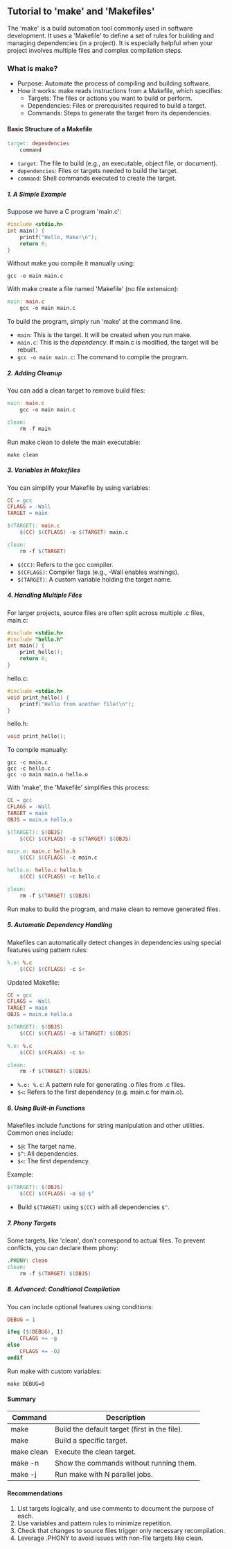 
## Tutorial to 'make' and 'Makefiles'

The 'make' is a build automation tool commonly used in software development.
It uses a 'Makefile' to define a set of rules for building and managing
dependencies (in a project). It is especially helpful when your
project involves multiple files and complex compilation steps.


### What is make?

- Purpose: Automate the process of compiling and building software.
- How it works: make reads instructions from a Makefile, which specifies:
    - Targets: The files or actions you want to build or perform.
    - Dependencies: Files or prerequisites required to build a target.
    - Commands: Steps to generate the target from its dependencies.


#### Basic Structure of a Makefile

```makefile
target: dependencies
    command
```

- `target`: The file to build (e.g., an executable, object file, or document).
- `dependencies`: Files or targets needed to build the target.
- `command`: Shell commands executed to create the target.


##### 1. A Simple Example

Suppose we have a C program 'main.c':

```c
#include <stdio.h>
int main() {
    printf("Hello, Make!\n");
    return 0;
}
```

Without make you compile it manually using:

```shell
gcc -o main main.c
```

With make create a file named 'Makefile' (no file extension):

```makefile
main: main.c
    gcc -o main main.c
```

To build the program, simply run 'make' at the command line.

- `main`: This is the target. It will be created when you run make.
- `main.c`: This is the *dependency*. If main.c is modified, the target will be rebuilt.
- `gcc -o main main.c`: The command to compile the program.

##### 2. Adding Cleanup

You can add a clean target to remove build files:

```makefile
main: main.c
    gcc -o main main.c

clean:
    rm -f main
```

Run make clean to delete the main executable:

```shell
make clean
```

##### 3. Variables in Makefiles

You can simplify your Makefile by using variables:

```makefile
CC = gcc
CFLAGS = -Wall
TARGET = main

$(TARGET): main.c
    $(CC) $(CFLAGS) -o $(TARGET) main.c

clean:
    rm -f $(TARGET)
```

- `$(CC)`: Refers to the gcc compiler.
- `$(CFLAGS)`: Compiler flags (e.g., -Wall enables warnings).
- `$(TARGET)`: A custom variable holding the target name.

##### 4. Handling Multiple Files

For larger projects, source files are often split across multiple .c files, main.c:

```c
#include <stdio.h>
#include "hello.h"
int main() {
    print_hello();
    return 0;
}
```

hello.c:

```c
#include <stdio.h>
void print_hello() {
    printf("Hello from another file!\n");
}
```

hello.h:

```c
void print_hello();
```

To compile manually:

```shell
gcc -c main.c
gcc -c hello.c
gcc -o main main.o hello.o
```

With 'make', the 'Makefile' simplifies this process:

```makefile
CC = gcc
CFLAGS = -Wall
TARGET = main
OBJS = main.o hello.o

$(TARGET): $(OBJS)
    $(CC) $(CFLAGS) -o $(TARGET) $(OBJS)

main.o: main.c hello.h
    $(CC) $(CFLAGS) -c main.c

hello.o: hello.c hello.h
    $(CC) $(CFLAGS) -c hello.c

clean:
    rm -f $(TARGET) $(OBJS)
```

Run make to build the program, and make clean to remove generated files.

##### 5. Automatic Dependency Handling

Makefiles can automatically detect changes in dependencies using special features using pattern rules:

```makefile
%.o: %.c
    $(CC) $(CFLAGS) -c $<
```
Updated Makefile:

```makefile
CC = gcc
CFLAGS = -Wall
TARGET = main
OBJS = main.o hello.o

$(TARGET): $(OBJS)
    $(CC) $(CFLAGS) -o $(TARGET) $(OBJS)

%.o: %.c
    $(CC) $(CFLAGS) -c $<

clean:
    rm -f $(TARGET) $(OBJS)
```

- `%.o: %.c`: A pattern rule for generating .o files from .c files.
- `$<`: Refers to the first dependency (e.g. main.c for main.o).

##### 6. Using Built-in Functions

Makefiles include functions for string manipulation and other utilities. Common ones include:
- `$@`: The target name.
- `$^`: All dependencies.
- `$<`: The first dependency.

Example:

```makefile
$(TARGET): $(OBJS)
    $(CC) $(CFLAGS) -o $@ $^
```

- Build `$(TARGET)` using `$(CC)` with all dependencies `$^`.

##### 7. Phony Targets

Some targets, like 'clean', don’t correspond to actual files. To prevent conflicts, you can declare them phony:

```makefile
.PHONY: clean
clean:
    rm -f $(TARGET) $(OBJS)
```

##### 8. Advanced: Conditional Compilation

You can include optional features using conditions:

```makefile
DEBUG = 1

ifeq ($(DEBUG), 1)
    CFLAGS += -g
else
    CFLAGS += -O2
endif
```

Run make with custom variables:

```shell
make DEBUG=0
```

#### Summary

|Command|	Description|
|--|--|
|make|	Build the default target (first in the file).|
|make <target>|	Build a specific target.|
|make clean|	Execute the clean target.|
|make -n|	Show the commands without running them.|
|make -j <N>|	Run make with N parallel jobs.|


#### Recommendations

1.	List targets logically, and use comments to document the purpose of each.
2.	Use variables and pattern rules to minimize repetition.
3.	Check that changes to source files trigger only necessary recompilation.
4.	Leverage .PHONY to avoid issues with non-file targets like clean.
